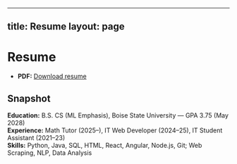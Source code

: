 
---
title: Resume
layout: page
---

# Resume

- **PDF:** [Download resume](./TASSEN%20RAIHAN%20TRIMA_resume.pdf)

## Snapshot
**Education:** B.S. CS (ML Emphasis), Boise State University — GPA 3.75 (May 2028)  
**Experience:** Math Tutor (2025–), IT Web Developer (2024–25), IT Student Assistant (2021–23)  
**Skills:** Python, Java, SQL, HTML, React, Angular, Node.js, Git; Web Scraping, NLP, Data Analysis
